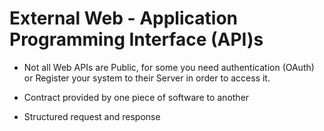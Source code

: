 # External Web - Application Programming Interface (API)s

- Not all Web APIs are Public, for some you need authentication (OAuth) or Register your system to their Server in order to access it.

- Contract provided by one piece of software to another

- Structured request and response